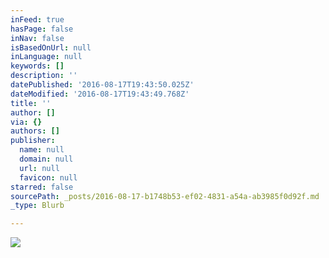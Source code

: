 ```yaml
---
inFeed: true
hasPage: false
inNav: false
isBasedOnUrl: null
inLanguage: null
keywords: []
description: ''
datePublished: '2016-08-17T19:43:50.025Z'
dateModified: '2016-08-17T19:43:49.768Z'
title: ''
author: []
via: {}
authors: []
publisher:
  name: null
  domain: null
  url: null
  favicon: null
starred: false
sourcePath: _posts/2016-08-17-b1748b53-ef02-4831-a54a-ab3985f0d92f.md
_type: Blurb

---
```

![](https://the-grid-user-content.s3-us-west-2.amazonaws.com/101ef47d-1ea6-43e1-a627-ade928f600da.jpg)